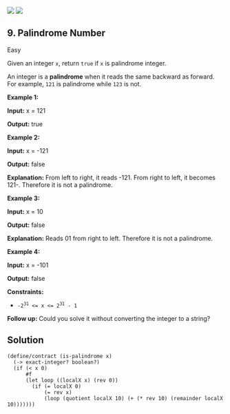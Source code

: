 [![](https://img.shields.io/github/stars/LeetCode-in-Racket/LeetCode-in-Racket?label=Stars&style=flat-square)](https://github.com/LeetCode-in-Racket/LeetCode-in-Racket)
[![](https://img.shields.io/github/forks/LeetCode-in-Racket/LeetCode-in-Racket?label=Fork%20me%20on%20GitHub%20&style=flat-square)](https://github.com/LeetCode-in-Racket/LeetCode-in-Racket/fork)

## 9\. Palindrome Number

Easy

Given an integer `x`, return `true` if `x` is palindrome integer.

An integer is a **palindrome** when it reads the same backward as forward. For example, `121` is palindrome while `123` is not.

**Example 1:**

**Input:** x = 121

**Output:** true 

**Example 2:**

**Input:** x = -121

**Output:** false

**Explanation:** From left to right, it reads -121. From right to left, it becomes 121-. Therefore it is not a palindrome. 

**Example 3:**

**Input:** x = 10

**Output:** false

**Explanation:** Reads 01 from right to left. Therefore it is not a palindrome. 

**Example 4:**

**Input:** x = -101

**Output:** false 

**Constraints:**

*   <code>-2<sup>31</sup> <= x <= 2<sup>31</sup> - 1</code>

**Follow up:** Could you solve it without converting the integer to a string?

## Solution

```racket
(define/contract (is-palindrome x)
  (-> exact-integer? boolean?)
  (if (< x 0)
      #f
      (let loop ((localX x) (rev 0))
        (if (= localX 0)
            (= rev x)
            (loop (quotient localX 10) (+ (* rev 10) (remainder localX 10)))))))
```